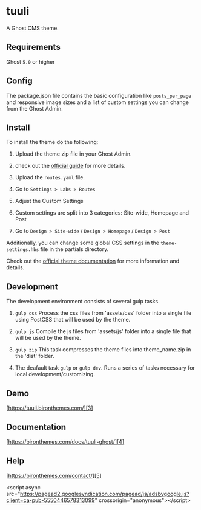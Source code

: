 # tuuli

A Ghost CMS theme.


## Requirements

Ghost `5.0` or higher


## Config

The package.json file contains the basic configuration like `posts_per_page` 
and responsive image sizes and a list of custom settings you can change from the Ghost Admin.


## Install

To install the theme do the following:
1. Upload the theme zip file in your Ghost Admin.
2. check out the [official guide][1] for more details.

2. Upload the `routes.yaml` file.
2. Go to `Settings > Labs > Routes`

3. Adjust the Custom Settings
2. Custom settings are split into 3 categories: Site-wide, Homepage and Post
3. Go to `Design > Site-wide` / `Design > Homepage` / `Design > Post` 

Additionally, you can change some global CSS settings in the `theme-settings.hbs` file in the partials directory.

Check out the [official theme documentation][2] for more information and details.


## Development

The development environment consists of several gulp tasks.
1. `gulp css`
Process the css files from 'assets/css' folder into a single file using PostCSS 
that will be used by the theme.

2. `gulp js`
Compile the js files from 'assets/js' folder into a single file that will 
be used by the theme.

3. `gulp zip`
This task compresses the theme files into theme\_name.zip in the 'dist' folder.

4. The deafault task `gulp` or `gulp dev`.
Runs a series of tasks necessary for local development/customizing.


## Demo

[https://tuuli.bironthemes.com/][3]


## Documentation

[https://bironthemes.com/docs/tuuli-ghost/][4]


## Help

[https://bironthemes.com/contact/][5]


\<script async src="https://pagead2.googlesyndication.com/pagead/js/adsbygoogle.js?client=ca-pub-5550446578313099"
 crossorigin="anonymous"\>\</script\>


[1]:	https://ghost.org/help/installing-a-theme/
[2]:	https://bironthemes.com/docs/tuuli-ghost/
[3]:	https://tuuli.bironthemes.com/
[4]:	https://bironthemes.com/docs/tuuli-ghost/
[5]:	https://bironthemes.com/contact/